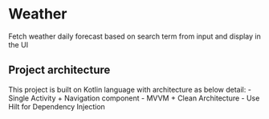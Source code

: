 # Weather
Fetch weather daily forecast based on search term from input and display in the UI
<br/>

<h2>Project architecture</h2> This project is built on Kotlin language with architecture as below detail:
 - Single Activity + Navigation component
 - MVVM + Clean Architecture
 - Use Hilt for Dependency Injection
 
 
